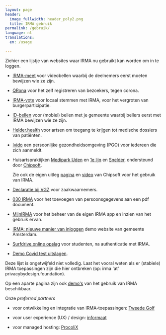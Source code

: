 ```yaml
---
layout: page
header:
  image_fullwidth: header_poly2.png
  title: IRMA gebruik
permalink: /gebruik/
language: nl
translations:
  en: /usage

---
```


Ziehier een lijstje van websites waar IRMA nu gebruikt kan worden om
in te loggen.

  * [IRMA-meet](https://irma-meet.nl/) voor videobellen waarbij de
    deelnemers eerst moeten bewijzen wie ze zijn.

  * [QRona](https://qrona.info/) voor het zelf registreren van 
    bezoekers, tegen corona.

  * [IRMA-vote](https://www.ru.nl/ihub/research/research-projects/irma-vote/)
    voor locaal stemmen met IRMA, voor het vergroten van
    burgerparticipatie.

  * [ID-bellen](https://www.idbellen.nl/) voor (mobiel) bellen met je
    gemeente waarbij bellers eerst met IRMA bewijzen wie ze zijn.

  * [Helder.health](https://helder.health/) voor artsen om toegang te
    krijgen tot medische dossiers van pati&euml;nten.

  * [Ivido](https://platform.ivido.nl/) een persoonlijke gezondheidsomgeving
    (PGO) voor iedereen die zich aanmeldt.

  * Huisartspraktijken [Medipark Uden](https://medipark.hix365.nl/) en
    [1e lijn](https://1elijn.praktijkinfo.nl/onlinepatientomgeving/)
    en [Snelder](https://mijn.huisartsenpraktijksnelder.nl/),
    ondersteund door [Chipsoft](https://www.chipsoft.nl).

    Zie ook de eigen uitleg [pagina](https://magazine.chipsoft.nl/irma-installeren-online/welkom/) en [video](https://www.youtube.com/watch?v=6OSS0REAb0g) van Chipsoft voor het gebruik van IRMA.

  * [Declaratie bij VGZ](https://www.vgz.nl/irma#/) voor
    zaakwaarnemers.

  * [030 IRMA](https://www.030irma.nl/) voor het toevoegen van
    persoonsgegevens aan een pdf document.

  * [MijnIRMA](https://privacybydesign.foundation/mijnirma/) voor het
    beheer van de eigen IRMA app en inzien van het gebruik ervan.

  * [IRMA: nieuwe manier van
    inloggen](https://www.amsterdam.nl/wonen-leefomgeving/innovatie/de-digitale-stad/irma-nieuwe-manier-inloggen/) demo website van gemeente Amsterdam.

  * [Surfdrive online
    opslag](https://www.surf.nl/nieuws/pilot-surfdrive-voor-studenten)
    voor studenten, na authenticatie met IRMA.

  * [Demo Covid test uitslagen](https://demo.irma.dev/).
    

Deze lijst is ongetwijfeld niet volledig. Laat het vooral weten als er
(stabiele) IRMA toepassingen zijn die hier ontbreken (op: irma 'at'
privacybydesign.foundation).

Op een aparte pagina zijn ook [demo's](/demo) van het gebruik van IRMA
beschikbaar.

Onze *preferred partners* 

* voor ontwikkeling en integratie van IRMA-toepassingen: [Tweede
  Golf](https://tweedegolf.nl/)

* voor user experience (UX) / design: [informaat](https://informaat.nl/nl)

* voor managed hosting: [ProcoliX](https://www.procolix.com/)




